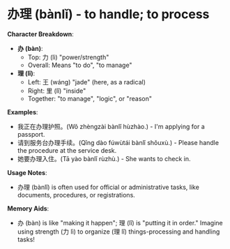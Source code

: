 # **办理 (bànlǐ) - to handle; to process**

**Character Breakdown**:  
- **办 (bàn)**:
  - Top: 力 (lì) "power/strength"
  - Overall: Means "to do", "to manage"  
- **理 (lǐ)**:
  - Left: 王 (wáng) "jade" (here, as a radical)
  - Right: 里 (lǐ) "inside"
  - Together: "to manage", "logic", or "reason"

**Examples**:  
- 我正在办理护照。(Wǒ zhèngzài bànlǐ hùzhào.) - I'm applying for a passport.  
- 请到服务台办理手续。(Qǐng dào fúwùtái bànlǐ shǒuxù.) - Please handle the procedure at the service desk.  
- 她要办理入住。(Tā yào bànlǐ rùzhù.) - She wants to check in.

**Usage Notes**:  
- 办理 (bànlǐ) is often used for official or administrative tasks, like documents, procedures, or registrations.

**Memory Aids**:  
- 办 (bàn) is like "making it happen"; 理 (lǐ) is "putting it in order." Imagine using strength (力 lì) to organize (理 lǐ) things-processing and handling tasks!